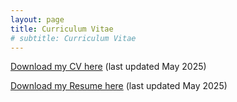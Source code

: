 ```yaml
---
layout: page
title: Curriculum Vitae
# subtitle: Curriculum Vitae
---
```



[Download my CV here](/CVMay202527.pdf) (last updated May 2025)

[Download my Resume here](/ResumeMay202527.pdf) (last updated May 2025)
